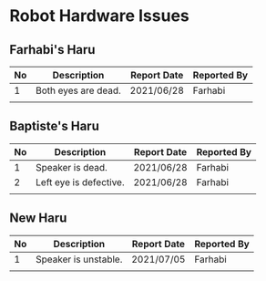 # Robot Hardware Issues


## Farhabi's Haru

| No  | Description         | Report Date | Reported By |
| --- | ------------------- | ----------- | ----------- |
| 1   | Both eyes are dead. | 2021/06/28  | Farhabi     |
|     |                     |             |             |


## Baptiste's Haru

| No  | Description            | Report Date | Reported By |
| --- | ---------------------- | ----------- | ----------- |
| 1   | Speaker is dead.       | 2021/06/28  | Farhabi     |
| 2   | Left eye is defective. | 2021/06/28  | Farhabi     |
|     |                        |             |             |


## New Haru

| No  | Description          | Report Date | Reported By |
| --- | -------------------- | ----------- | ----------- |
| 1   | Speaker is unstable. | 2021/07/05  | Farhabi     |
|     |                      |             |             |